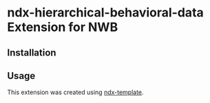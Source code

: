 # ndx-hierarchical-behavioral-data Extension for NWB

## Installation


## Usage



This extension was created using [ndx-template](https://github.com/nwb-extensions/ndx-template).
